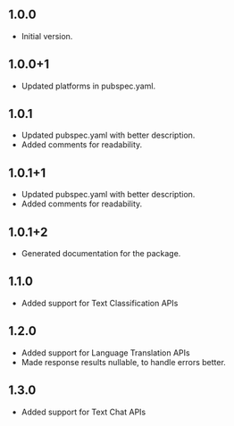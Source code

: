 ## 1.0.0

- Initial version.

## 1.0.0+1

- Updated platforms in pubspec.yaml.

## 1.0.1

- Updated pubspec.yaml with better description.
- Added comments for readability.

## 1.0.1+1

- Updated pubspec.yaml with better description.
- Added comments for readability.

## 1.0.1+2

- Generated documentation for the package.

## 1.1.0

- Added support for Text Classification APIs

## 1.2.0

- Added support for Language Translation APIs
- Made response results nullable, to handle errors better.

## 1.3.0

- Added support for Text Chat APIs